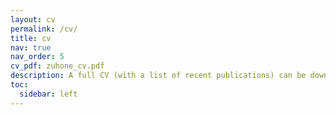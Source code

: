 ```yaml
---
layout: cv
permalink: /cv/
title: cv
nav: true
nav_order: 5
cv_pdf: zuhone_cv.pdf
description: A full CV (with a list of recent publications) can be downloaded using the PDF icon link on the right. 
toc:
  sidebar: left
---
```

